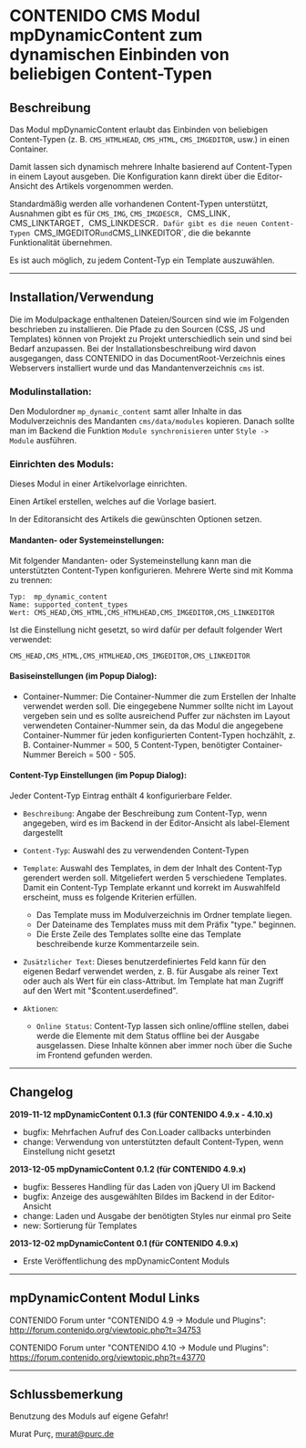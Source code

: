 # CONTENIDO CMS Modul mpDynamicContent zum dynamischen Einbinden von beliebigen Content-Typen

## Beschreibung

Das Modul mpDynamicContent erlaubt das Einbinden von beliebigen Content-Typen
(z. B. `CMS_HTMLHEAD`, `CMS_HTML`, `CMS_IMGEDITOR`, usw.) in einen Container.

Damit lassen sich dynamisch mehrere Inhalte basierend auf Content-Typen in einem
Layout ausgeben. Die Konfiguration kann direkt über die Editor-Ansicht des
Artikels vorgenommen werden.

Standardmäßig werden alle vorhandenen Content-Typen unterstützt, Ausnahmen gibt
es für `CMS_IMG`, `CMS_IMGDESCR, `CMS_LINK`, `CMS_LINKTARGET`, `CMS_LINKDESCR`. Dafür
gibt es die neuen Content-Typen `CMS_IMGEDITOR` und `CMS_LINKEDITOR`, die die
bekannte Funktionalität übernehmen.

Es ist auch möglich, zu jedem Content-Typ ein Template auszuwählen.

----

## Installation/Verwendung

Die im Modulpackage enthaltenen Dateien/Sourcen sind wie im Folgenden beschrieben
zu installieren.
Die Pfade zu den Sourcen (CSS, JS und Templates) können von Projekt zu Projekt
unterschiedlich sein und sind bei Bedarf anzupassen.
Bei der Installationsbeschreibung wird davon ausgegangen, dass CONTENIDO in das
DocumentRoot-Verzeichnis eines Webservers installiert wurde und das
Mandantenverzeichnis `cms` ist.

### Modulinstallation:

Den Modulordner `mp_dynamic_content` samt aller Inhalte in das Modulverzeichnis
des Mandanten `cms/data/modules` kopieren.
Danach sollte man im Backend die Funktion `Module synchronisieren` unter
`Style -> Module` ausführen.


### Einrichten des Moduls:

Dieses Modul in einer Artikelvorlage einrichten.

Einen Artikel erstellen, welches auf die Vorlage basiert.

In der Editoransicht des Artikels die gewünschten Optionen setzen.


#### Mandanten- oder Systemeinstellungen:

Mit folgender Mandanten- oder Systemeinstellung kann man die unterstützten
Content-Typen konfigurieren. Mehrere Werte sind mit Komma zu trennen:
```
Typ:  mp_dynamic_content
Name: supported_content_types
Wert: CMS_HEAD,CMS_HTML,CMS_HTMLHEAD,CMS_IMGEDITOR,CMS_LINKEDITOR
```

Ist die Einstellung nicht gesetzt, so wird dafür per default folgender Wert verwendet:
```
CMS_HEAD,CMS_HTML,CMS_HTMLHEAD,CMS_IMGEDITOR,CMS_LINKEDITOR
```

#### Basiseinstellungen (im Popup Dialog):

- Container-Nummer: Die Container-Nummer die zum Erstellen der Inhalte verwendet
  werden soll. Die eingegebene Nummer sollte nicht im Layout vergeben sein und
  es sollte ausreichend Puffer zur nächsten im Layout verwendeten Container-Nummer
  sein, da das Modul die angegebene Container-Nummer für jeden konfigurierten
  Content-Typen hochzählt, z. B. Container-Nummer = 500, 5 Content-Typen,
  benötigter Container-Nummer Bereich = 500 - 505.

#### Content-Typ Einstellungen (im Popup Dialog):

Jeder Content-Typ Eintrag enthält 4 konfigurierbare Felder.

- `Beschreibung`: Angabe der Beschreibung zum Content-Typ, wenn angegeben, wird
  es im Backend in der Editor-Ansicht als label-Element dargestellt

- `Content-Typ`: Auswahl des zu verwendenden Content-Typen

- `Template`: Auswahl des Templates, in dem der Inhalt des Content-Typ gerendert
  werden soll. Mitgeliefert werden 5 verschiedene Templates.
  Damit ein Content-Typ Template erkannt und korrekt im  Auswahlfeld erscheint,
  muss es folgende Kriterien erfüllen.
  - Das Template muss im Modulverzeichnis im Ordner template liegen.
  - Der Dateiname des Templates muss mit dem Präfix "type." beginnen.
  - Die Erste Zeile des Templates sollte eine das Template beschreibende kurze
    Kommentarzeile sein.

- `Zusätzlicher Text`: Dieses benutzerdefiniertes Feld kann für den eigenen Bedarf
  verwendet werden, z. B. für Ausgabe als reiner Text oder auch als Wert für ein
  class-Attribut. Im Template hat man Zugriff auf den Wert mit "$content.userdefined".

- `Aktionen`:
  - `Online Status`: Content-Typ lassen sich online/offline stellen, dabei werde die Elemente
    mit dem Status offline bei der Ausgabe ausgelassen. Diese Inhalte können aber
    immer noch über die Suche im Frontend gefunden werden.

----

## Changelog

**2019-11-12 mpDynamicContent 0.1.3 (für CONTENIDO 4.9.x - 4.10.x)**
- bugfix: Mehrfachen Aufruf des Con.Loader callbacks unterbinden
- change: Verwendung von unterstützten default Content-Typen, wenn Einstellung nicht gesetzt

**2013-12-05 mpDynamicContent 0.1.2 (für CONTENIDO 4.9.x)**
- bugfix: Besseres Handling für das Laden von jQuery UI im Backend
- bugfix: Anzeige des ausgewählten Bildes im Backend in der Editor-Ansicht
- change: Laden und Ausgabe der benötigten Styles nur einmal pro Seite
- new:    Sortierung für Templates

**2013-12-02 mpDynamicContent 0.1 (für CONTENIDO 4.9.x)**
- Erste Veröffentlichung des mpDynamicContent Moduls

----

## mpDynamicContent Modul Links

CONTENIDO Forum unter "CONTENIDO 4.9 -> Module und Plugins":
http://forum.contenido.org/viewtopic.php?t=34753

CONTENIDO Forum unter "CONTENIDO 4.10 -> Module und Plugins":
https://forum.contenido.org/viewtopic.php?t=43770

----

## Schlussbemerkung

Benutzung des Moduls auf eigene Gefahr!

Murat Purç, murat@purc.de
